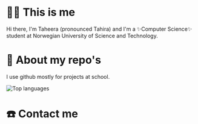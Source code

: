 # 🙋🏽 This is me
Hi there, I'm Taheera (pronounced Tahira) and I'm a ✨Computer Science✨ student at Norwegian University of Science and Technology. 


# 🌝 About my repo's
I use github mostly for projects at school.

![Top languages](https://github-readme-stats.vercel.app/api/top-langs/?username=taheeraahmed)

# ☎️ Contact me
